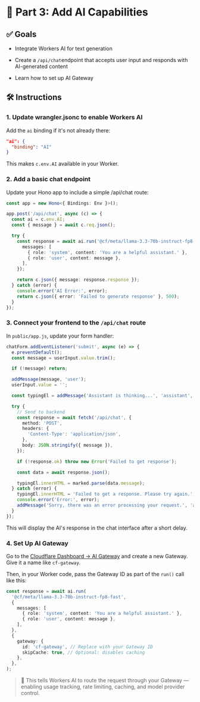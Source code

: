 # 🧠 Part 3: Add AI Capabilities

## ✅ Goals

- Integrate Workers AI for text generation

- Create a `/api/chat`endpoint that accepts user input and responds with AI-generated content

- Learn how to set up AI Gateway

## 🛠️ Instructions

### 1. **Update wrangler.jsonc to enable Workers AI**

Add the `ai` binding if it's not already there:

```json
"ai": {
  "binding": "AI"
}
```

This makes `c.env.AI` available in your Worker.

### 2. **Add a basic chat endpoint**

Update your Hono app to include a simple /api/chat route:

```ts
const app = new Hono<{ Bindings: Env }>();

app.post('/api/chat', async (c) => {
  const ai = c.env.AI;
  const { message } = await c.req.json();

  try {
    const response = await ai.run('@cf/meta/llama-3.3-70b-instruct-fp8-fast', {
      messages: [
        { role: 'system', content: 'You are a helpful assistant.' },
        { role: 'user', content: message },
      ],
    });

    return c.json({ message: response.response });
  } catch (error) {
    console.error('AI Error:', error);
    return c.json({ error: 'Failed to generate response' }, 500);
  }
});
```

### 3. **Connect your frontend to the `/api/chat` route**

In `public/app.js`, update your form handler:

```ts
chatForm.addEventListener('submit', async (e) => {
  e.preventDefault();
  const message = userInput.value.trim();

  if (!message) return;

  addMessage(message, 'user');
  userInput.value = '';

  const typingEl = addMessage('Assistant is thinking...', 'assistant', true);

  try {
    // Send to backend
    const response = await fetch('/api/chat', {
      method: 'POST',
      headers: {
        'Content-Type': 'application/json',
      },
      body: JSON.stringify({ message }),
    });

    if (!response.ok) throw new Error('Failed to get response');

    const data = await response.json();

    typingEl.innerHTML = marked.parse(data.message);
  } catch (error) {
    typingEl.innerHTML = 'Failed to get a response. Please try again.';
    console.error('Error:', error);
    addMessage('Sorry, there was an error processing your request.', 'assistant');
  }
});
```

This will display the AI's response in the chat interface after a short delay.

### 4. **Set Up AI Gateway**

Go to the [Cloudflare Dashboard → AI Gateway](https://dash.cloudflare.com/) and create a new Gateway. Give it a name like `cf-gateway`.

Then, in your Worker code, pass the Gateway ID as part of the `run()` call like this:

```ts
const response = await ai.run(
  '@cf/meta/llama-3.3-70b-instruct-fp8-fast',
  {
    messages: [
      { role: 'system', content: 'You are a helpful assistant.' },
      { role: 'user', content: message },
    ],
  },
  {
    gateway: {
      id: 'cf-gateway', // Replace with your Gateway ID
      skipCache: true, // Optional: disables caching
    },
  },
);
```

> 🧠 This tells Workers AI to route the request through your Gateway — enabling usage tracking, rate limiting, caching, and model provider control.
